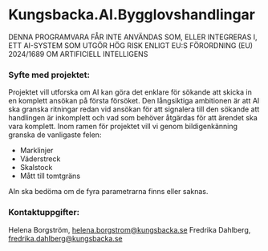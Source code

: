 # Kungsbacka.AI.Bygglovshandlingar

DENNA PROGRAMVARA FÅR INTE ANVÄNDAS SOM, ELLER INTEGRERAS I, ETT AI-SYSTEM SOM UTGÖR HÖG RISK ENLIGT EU:S FÖRORDNING (EU) 2024/1689 OM ARTIFICIELL INTELLIGENS


### Syfte med projektet:
Projektet vill utforska om AI kan göra det enklare för sökande att skicka in en komplett ansökan på första försöket.
Den långsiktiga ambitionen är att AI ska granska ritningar redan vid ansökan för att signalera till den sökande att handlingen är inkomplett och vad som behöver åtgärdas för att ärendet ska vara komplett.
Inom ramen för projektet vill vi genom bildigenkänning granska de vanligaste felen:

- Marklinjer
- Väderstreck
- Skalstock
- Mått till tomtgräns

AIn ska bedöma om de fyra parametrarna finns eller saknas.

### Kontaktuppgifter:
Helena Borgström, helena.borgstrom@kungsbacka.se 
Fredrika Dahlberg, fredrika.dahlberg@kungsbacka.se
